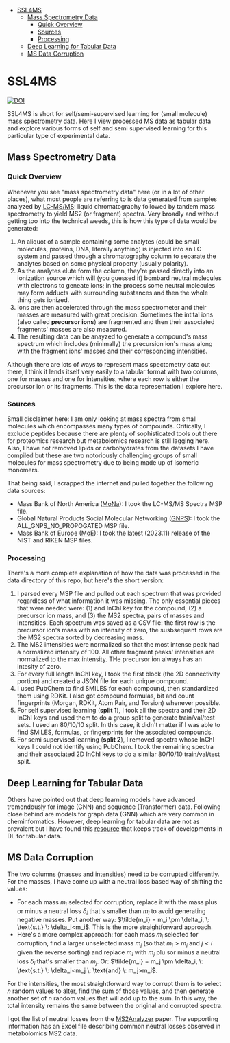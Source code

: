 <!-- @import "[TOC]" {cmd="toc" depthFrom=1 depthTo=6 orderedList=False} -->

<!-- code_chunk_output -->

- [SSL4MS](#ssl4ms)
  - [Mass Spectrometry Data](#mass-spectrometry-data)
    - [Quick Overview](#quick-overview)
    - [Sources](#sources)
    - [Processing](#processing)
  - [Deep Learning for Tabular Data](#deep-learning-for-tabular-data)
  - [MS Data Corruption](#ms-data-corruption)

<!-- /code_chunk_output -->


# SSL4MS
[![DOI](https://zenodo.org/badge/721344082.svg)](https://zenodo.org/doi/10.5281/zenodo.10419946)

SSL4MS is short for self/semi-supervised learning for (small molecule) mass spectrometry data. Here I view processed MS data as tabular data and explore various forms of self and semi supervised learning for this particular type of experimental data.


## Mass Spectrometry Data

### Quick Overview
Whenever you see "mass spectrometry data" here (or in a lot of other places), what most people are referring to is data generated from samples analyzed by [LC-MS/MS](https://en.wikipedia.org/wiki/Liquid_chromatography–mass_spectrometry): liquid chromatography followed by tandem mass spectrometry to yield MS2 (or fragment) spectra. Very broadly and without getting too into the technical weeds, this is how this type of data would be generated:
1. An aliquot of a sample containing some analytes (could be small molecules, proteins, DNA, literally anything) is injected into an LC system and passed through a chromatography column to separate the analytes based on some physical property (usually polarity).
2. As the analytes elute form the column, they're passed directly into an ionization source which will (you guessed it) bombard neutral molecules with electrons to geneate ions; in the process some neutral molecules may form adducts with surrounding substances and then the whole thing gets ionized.
3. Ions are then accelerated through the mass spectrometer and their masses are measured with great precision. Sometimes the intital ions (also called **precursor ions**) are fragmented and then their associated fragments' masses are also measured.
4. The resulting data can be anayzed to generate a compound's mass spectrum which includes (minimally) the precursion ion's mass along with the fragment ions' masses and their corresponding intensities.

Although there are lots of ways to represent mass spectometry data out there, I think it lends itself very easily to a tabular format with two columns, one for masses and one for intensities, where each row is either the precursor ion or its fragments. This is the data representation I explore here.

### Sources
Small disclaimer here: I am only looking at mass spectra from small molecules which encompasses many types of compounds. Critically, I exclude peptides because there are plenty of sophisticated tools out there for proteomics research but metabolomics research is still lagging here. Also, I have not removed lipids or carbohydrates from the datasets I have compiled but these are two notoriously challenging groups of small molecules for mass spectrometry due to being made up of isomeric monomers.

That being said, I scrapped the internet and pulled together the following data sources:
* Mass Bank of North America ([MoNa](https://mona.fiehnlab.ucdavis.edu/downloads)): I took the LC-MS/MS Spectra MSP file.
* Global Natural Products Social Molecular Networking ([GNPS](https://gnps-external.ucsd.edu/gnpslibrary)): I took the ALL_GNPS_NO_PROPOGATED MSP file.
* Mass Bank of Europe ([MoE](https://github.com/MassBank/MassBank-data/releases/)): I took the latest (2023.11) release of the NIST and RIKEN MSP files.

### Processing
There's a more complete explanation of how the data was processed in the data directory of this repo, but here's the short version:
1. I parsed every MSP file and pulled out each spectrum that was provided regardless of what information it was missing. The only essential pieces that were needed were: (1) and InChI key for the compound, (2) a precursor ion mass, and (3) the MS2 spectra, pairs of masses and intensities. Each spectrum was saved as a CSV file: the first row is the precursor ion's mass with an intensity of zero, the susbsequent rows are the MS2 spectra sorted by decreasing mass.
2. The MS2 intensities were normalized so that the most intense peak had a normalized intensity of 100. All other fragment peaks' intensities are normalized to the max intensity. THe precursor ion always has an intesity of zero.
3. For every full length InChI key, I took the first block (the 2D connectivity portion) and created a JSON file for each unique compound. 
4. I used PubChem to find SMILES for each compound, then standardized them using RDKit. I also got compound formulas, bit and count fingerprints (Morgan, RDKit, Atom Pair, and Torsion) whenever possible.
5. For self supervised learning (**split 1**), I took all the spectra and their 2D InChI keys and used them to do a group split to generate train/val/test sets. I used an 80/10/10 split. In this case, it didn't matter if I was able to find SMILES, formulas, or fingerprints for the associated compounds.
6. For semi supervised learning (**split 2**), I removed spectra whose InChI keys I could not identify using PubChem. I took the remaining spectra and their associated 2D InChI keys to do a similar 80/10/10 train/val/test split.

## Deep Learning for Tabular Data
Others have pointed out that deep learning models have advanced tremendously for image (CNN) and sequence (Transformer) data. Following close behind are models for graph data (GNN) which are very common in cheminformatics. However, deep learning for tabular data are not as prevalent but I have found this [resource](https://github.com/wwweiwei/awesome-self-supervised-learning-for-tabular-data) that keeps track of developments in DL for tabular data.



## MS Data Corruption
The two columns (masses and intensities) need to be corrupted differently. For the masses, I have come up with a neutral loss based way of shifting the values:
* For each mass $m_i$ selected for corruption, replace it with the mass plus or minus a neutral loss $\delta_i$ that's smaller than $m_i$ to avoid generating negative masses. Put another way: $\tilde{m_i} = m_i \pm \delta_i, \: \text{s.t.} \: \delta_i<m_i$. This is the more straightforward approach.
* Here's a more complex approach: for each mass $m_i$ selected for corruption, find a larger unselected mass $m_j$ (so that $m_j > m_i$ and $j<i$ given the reverse sorting) and replace $m_i$ with $m_j$ plu sor minus a neutral loss $\delta_i$ that's smaller than $m_j$. Or: $\tilde{m_i} = m_j \pm \delta_i, \: \text{s.t.} \: \delta_i<m_j \: \text{and} \: m_j>m_i$.

For the intensities, the most straightforward way to corrupt them is to select $n$ random values to alter, find the sum of those values, and then generate another set of $n$ random values that will add up to the sum. In this way, the total intensity remains the same between the original and corrupted spectra.

I got the list of neutral losses from the [MS2Analyzer](https://pubs.acs.org/doi/10.1021/ac502818e) paper. The supporting information has an Excel file describing common neutral losses observed in metabolomics MS2 data.